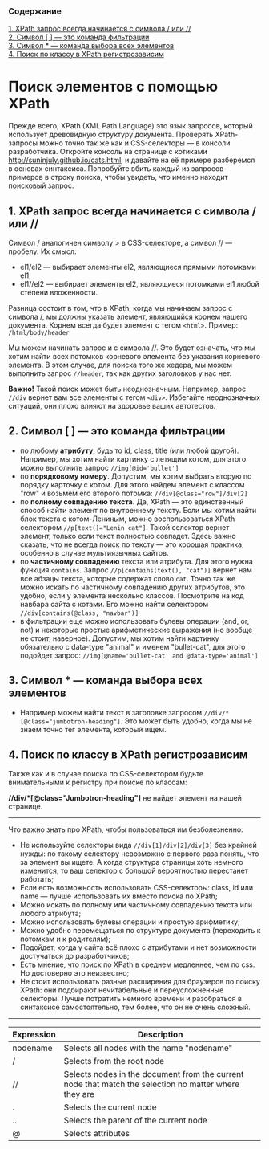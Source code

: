 ### Содержание

[1. XPath запрос всегда начинается с символа / или //](#T1)<br>
[2. Символ [ ] — это команда фильтрации](#T2)<br>
[3. Символ * — команда выбора всех элементов](#T3)<br>
[4. Поиск по классу в XPath регистрозависим](#T4)<br>

# Поиск элементов с помощью XPath

Прежде всего, XPath (XML Path Language) это язык запросов, который использует древовидную структуру документа. Проверять XPath-запросы можно точно так же как и CSS-селекторы — в консоли разработчика. Откройте консоль на странице с котиками http://suninjuly.github.io/cats.html, и давайте на её примере разберемся в основах синтаксиса. Попробуйте вбить каждый из запросов-примеров в строку поиска, чтобы увидеть, что именно находит поисковый запрос.
  <br><a name="T1"></a> 
## 1. XPath запрос всегда начинается с символа / или //
Символ / аналогичен символу > в CSS-селекторе, а символ // — пробелу. Их смысл:

* el1/el2 — выбирает элементы el2, являющиеся прямыми потомками el1;
* el1//el2 — выбирает элементы el2, являющиеся потомками el1 любой степени вложенности.

Разница состоит в том, что в XPath, когда мы начинаем запрос с символа /,  мы должны указать элемент, являющийся корнем нашего документа. Корнем всегда будет элемент с тегом `<html>`. Пример: `/html/body/header`

Мы можем начинать запрос и с символа //. Это будет означать, что мы хотим найти всех потомков корневого элемента без указания корневого элемента. В этом случае, для поиска того же хедера, мы можем выполнить запрос `//header`, так как других заголовков у нас нет.

**Важно!** Такой поиск может быть неоднозначным. Например, запрос `//div` вернет вам все элементы с тегом `<div>`. Избегайте неоднозначных ситуаций, они плохо влияют на здоровье ваших автотестов.
  <br><a name='T2'></a>
## 2. Символ [ ] — это команда фильтрации

* по любому **атрибуту**, будь то id, class, title (или любой другой). Например, мы хотим найти картинку с летящим котом, для этого можно выполнить запрос `//img[@id='bullet']`
* по **порядковому номеру**. Допустим, мы хотим выбрать вторую по порядку карточку с котом. Для этого найдем элемент с классом "row" и возьмем его второго потомка: `//div[@class="row"]/div[2]`
* по **полному совпадению текста**. Да, XPath — это единственный способ найти элемент по внутреннему тексту. Если мы хотим найти блок текста с котом-Лениным, можно воспользоваться XPath селектором `//p[text()="Lenin cat"]`. Такой селектор вернет элемент, только если текст полностью совпадет. Здесь важно сказать, что не всегда поиск по тексту — это хорошая практика, особенно в случае мультиязычных сайтов.
* по **частичному совпадению** текста или атрибута. Для этого нужна функция `contains`. Запрос `//p[contains(text(), "cat")]` вернет нам все абзацы текста, которые содержат слово `cat`. Точно так же можно искать по частичному совпадению других атрибутов, это удобно, если у элемента несколько классов. Посмотрите на код навбара сайта с котами. Его можно найти селектором `//div[contains(@class, "navbar")]`
* в фильтрации еще можно использовать булевы операции (and, or, not) и некоторые простые арифметические выражения (но вообще не стоит, наверное). Допустим, мы хотим найти картинку обязательно с data-type "animal" и именем "bullet-cat", для этого подойдет запрос: `//img[@name='bullet-cat' and @data-type='animal']`
  <br><a name='T3'></a>
## 3. Символ * — команда выбора всех элементов
* Например можем найти текст в заголовке запросом `//div/*[@class="jumbotron-heading"]`. Это может быть удобно, когда мы не знаем точно тег элемента, который ищем.
<br><a name='T4'>
## 4. Поиск по классу в XPath регистрозависим
Также как и в случае поиска по CSS-селектором будьте внимательными к регистру при поиске по классам: 

**//div/*[@class="Jumbotron-heading"]** не найдет элемент на нашей странице.

---

Что важно знать про XPath, чтобы пользоваться им безболезненно:

* Не используйте селекторы вида `//div[1]/div[2]/div[3]` без крайней нужды: по такому селектору невозможно с первого раза понять, что за элемент вы ищете. А когда структура страницы хоть немного изменится, то ваш селектор с большой вероятностью перестанет работать;
* Если есть возможность использовать CSS-селекторы: сlass, id или name — лучше использовать их вместо поиска по XPath;
* Можно искать по полному или частичному совпадению текста или любого атрибута;
* Можно использовать булевы операции и простую арифметику;
* Можно удобно перемещаться по структуре документа (переходить к потомкам и к родителям);
* Подойдет, когда у сайта всё плохо с атрибутами и нет возможности достучаться до разработчиков;
* Есть мнение, что поиск по XPath в среднем медленнее, чем по css. Но достоверно это неизвестно;
* Не стоит использовать разные расширения для браузеров по поиску XPath: они подбирают нечитабельные и переусложненные селекторы. Лучше потратить немного времени и разобраться в синтаксисе самостоятельно, тем более, что он не очень сложный.

---

|Expression	|Description
------------|-----------
|nodename   |	Selects all nodes with the name "nodename"
|/          |	Selects from the root node
|//         |	Selects nodes in the document from the current node that match the selection no matter where they are
|.          |	Selects the current node
|..         |	Selects the parent of the current node
|@          |	Selects attributes
